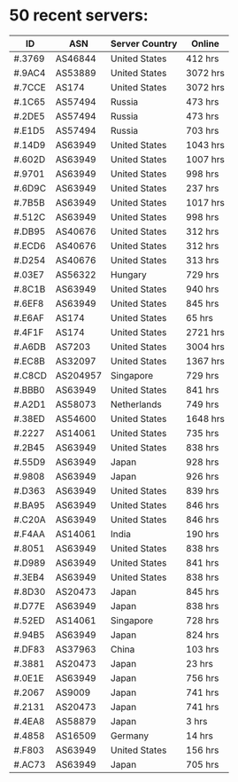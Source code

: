 # 50 recent servers:

| ID | ASN | Server Country | Online |
| ------ | ------ | ------ | ------ |
| #.3769 | AS46844 | United States | 412 hrs |
| #.9AC4 | AS53889 | United States | 3072 hrs |
| #.7CCE | AS174 | United States | 3072 hrs |
| #.1C65 | AS57494 | Russia | 473 hrs |
| #.2DE5 | AS57494 | Russia | 473 hrs |
| #.E1D5 | AS57494 | Russia | 703 hrs |
| #.14D9 | AS63949 | United States | 1043 hrs |
| #.602D | AS63949 | United States | 1007 hrs |
| #.9701 | AS63949 | United States | 998 hrs |
| #.6D9C | AS63949 | United States | 237 hrs |
| #.7B5B | AS63949 | United States | 1017 hrs |
| #.512C | AS63949 | United States | 998 hrs |
| #.DB95 | AS40676 | United States | 312 hrs |
| #.ECD6 | AS40676 | United States | 312 hrs |
| #.D254 | AS40676 | United States | 313 hrs |
| #.03E7 | AS56322 | Hungary | 729 hrs |
| #.8C1B | AS63949 | United States | 940 hrs |
| #.6EF8 | AS63949 | United States | 845 hrs |
| #.E6AF | AS174 | United States | 65 hrs |
| #.4F1F | AS174 | United States | 2721 hrs |
| #.A6DB | AS7203 | United States | 3004 hrs |
| #.EC8B | AS32097 | United States | 1367 hrs |
| #.C8CD | AS204957 | Singapore | 729 hrs |
| #.BBB0 | AS63949 | United States | 841 hrs |
| #.A2D1 | AS58073 | Netherlands | 749 hrs |
| #.38ED | AS54600 | United States | 1648 hrs |
| #.2227 | AS14061 | United States | 735 hrs |
| #.2B45 | AS63949 | United States | 838 hrs |
| #.55D9 | AS63949 | Japan | 928 hrs |
| #.9808 | AS63949 | Japan | 926 hrs |
| #.D363 | AS63949 | United States | 839 hrs |
| #.BA95 | AS63949 | United States | 846 hrs |
| #.C20A | AS63949 | United States | 846 hrs |
| #.F4AA | AS14061 | India | 190 hrs |
| #.8051 | AS63949 | United States | 838 hrs |
| #.D989 | AS63949 | United States | 841 hrs |
| #.3EB4 | AS63949 | United States | 838 hrs |
| #.8D30 | AS20473 | Japan | 845 hrs |
| #.D77E | AS63949 | Japan | 838 hrs |
| #.52ED | AS14061 | Singapore | 728 hrs |
| #.94B5 | AS63949 | Japan | 824 hrs |
| #.DF83 | AS37963 | China | 103 hrs |
| #.3881 | AS20473 | Japan | 23 hrs |
| #.0E1E | AS63949 | Japan | 756 hrs |
| #.2067 | AS9009 | Japan | 741 hrs |
| #.2131 | AS20473 | Japan | 741 hrs |
| #.4EA8 | AS58879 | Japan | 3 hrs |
| #.4858 | AS16509 | Germany | 14 hrs |
| #.F803 | AS63949 | United States | 156 hrs |
| #.AC73 | AS63949 | Japan | 705 hrs |

